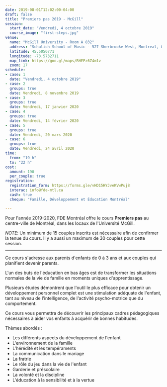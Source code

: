 ```yaml
---
date: 2019-08-01T12:02:00-04:00
draft: false
title: "Premiers pas 2019 - McGill"
session:
  start_date: "Vendredi, 4 octobre 2019"
  course_image: "first-steps.jpg"
venue:
  name: "McGill University - Room A 832"
  address: "Schulich School of Music - 527 Sherbrooke West, Montreal, Quebec, H3A 1E3"
  latitude: 45.5056771
  longitude: -73.5732711
  map_link: https://goo.gl/maps/RHEPz6Z4m1v
  zoom: 17
schedule:
- case: 1
  date: "Vendredi, 4 octobre 2019"
- case: 2
  groups: true
  date: Vendredi, 8 novembre 2019
- case: 3
  groups: true
  date: Vendredi, 17 janvier 2020
- case: 4
  groups: true
  date: Vendredi, 14 février 2020
- case: 5
  groups: true
  date: Vendredi, 20 mars 2020
- case: 6
  groups: true
  date: Vendredi, 24 avril 2020
time:
  from: "19 h"
  to: "22 h"
cost:
  amount: 190
  per_couple: true
registration:
  registration_form: https://forms.gle/vHD15HYJveKVwPuj8
  interac: info@fde-mtl.ca
  cash: true
  cheque: "Famille, Développement et Éducation Montréal"

---
```


Pour l'année 2019-2020, FDE Montréal offre le cours **Premiers pas** au centre-ville de Montréal, dans les locaux de l'Université McGill.

*NOTE*: Un minimum de 15 couples inscrits est nécessaire afin de confirmer la
 tenue du cours. Il y a aussi un maximum de 30 couples pour cette session.

---

Ce cours s'adresse aux parents d'enfants de 0 à 3 ans et aux couples qui
planifient devenir parents.

L'un des buts de l'éducation en bas âges est de transformer les situations normales
de la vie de famille en moments uniques d'apprentissage.

Plusieurs études démontrent que l'outil le plus efficace pour obtenir un
développement personnel complet est une stimulation adéquate de l'enfant, tant
au niveau de l'intelligence, de l'activité psycho-motrice que du comportement.

Ce cours vous permettra de découvrir les principaux cadres pédagogiques
nécessaires à aider vos enfants à acquérir de bonnes habitudes.

Thèmes abordés :

* Les différents aspects du développement de l'enfant
* L'environnement de la famille
* L'hérédité et les tempéraments
* La communication dans le mariage
* La fratrie
* Le rôle du jeu dans la vie de l'enfant
* Garderie et préscolaire
* La volonté et la discipline
* L'éducation à la sensibilité et à la vertue

<!--more-->
